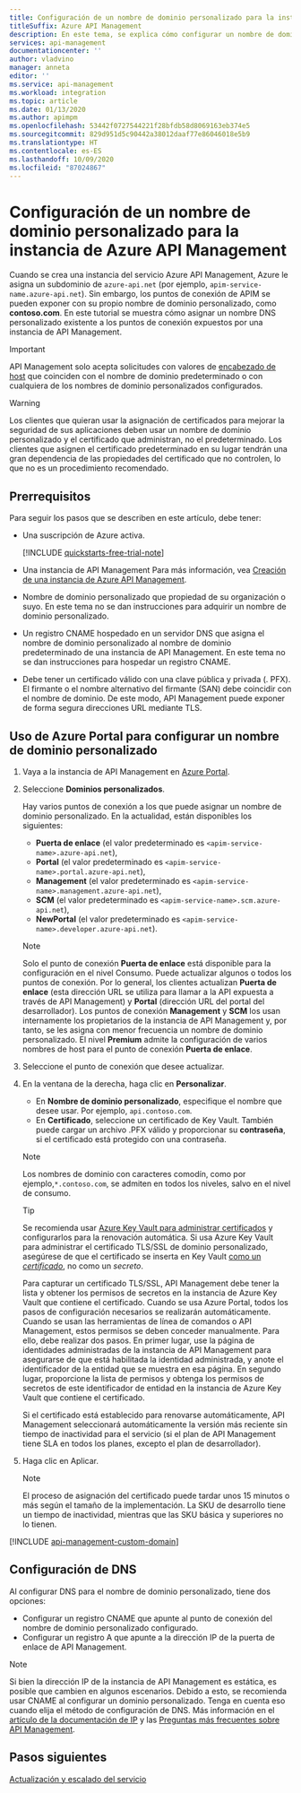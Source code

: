 ```yaml
---
title: Configuración de un nombre de dominio personalizado para la instancia de Azure API Management
titleSuffix: Azure API Management
description: En este tema, se explica cómo configurar un nombre de dominio personalizado para la instancia de Azure API Management.
services: api-management
documentationcenter: ''
author: vladvino
manager: anneta
editor: ''
ms.service: api-management
ms.workload: integration
ms.topic: article
ms.date: 01/13/2020
ms.author: apimpm
ms.openlocfilehash: 53442f0727544221f28bfdb58d8069163eb374e5
ms.sourcegitcommit: 829d951d5c90442a38012daaf77e86046018e5b9
ms.translationtype: HT
ms.contentlocale: es-ES
ms.lasthandoff: 10/09/2020
ms.locfileid: "87024867"
---
```

# <a name="configure-a-custom-domain-name-for-your-azure-api-management-instance"></a>Configuración de un nombre de dominio personalizado para la instancia de Azure API Management

Cuando se crea una instancia del servicio Azure API Management, Azure le asigna un subdominio de `azure-api.net` (por ejemplo, `apim-service-name.azure-api.net`). Sin embargo, los puntos de conexión de APIM se pueden exponer con su propio nombre de dominio personalizado, como **contoso.com**. En este tutorial se muestra cómo asignar un nombre DNS personalizado existente a los puntos de conexión expuestos por una instancia de API Management.

> [!IMPORTANT]
> API Management solo acepta solicitudes con valores de [encabezado de host](https://tools.ietf.org/html/rfc2616#section-14.23) que coinciden con el nombre de dominio predeterminado o con cualquiera de los nombres de dominio personalizados configurados.

> [!WARNING]
> Los clientes que quieran usar la asignación de certificados para mejorar la seguridad de sus aplicaciones deben usar un nombre de dominio personalizado y el certificado que administran, no el predeterminado. Los clientes que asignen el certificado predeterminado en su lugar tendrán una gran dependencia de las propiedades del certificado que no controlen, lo que no es un procedimiento recomendado.

## <a name="prerequisites"></a>Prerrequisitos

Para seguir los pasos que se describen en este artículo, debe tener:

-   Una suscripción de Azure activa.

    [!INCLUDE [quickstarts-free-trial-note](../../includes/quickstarts-free-trial-note.md)]

-   Una instancia de API Management Para más información, vea [Creación de una instancia de Azure API Management](get-started-create-service-instance.md).
-   Nombre de dominio personalizado que propiedad de su organización o suyo. En este tema no se dan instrucciones para adquirir un nombre de dominio personalizado.
-   Un registro CNAME hospedado en un servidor DNS que asigna el nombre de dominio personalizado al nombre de dominio predeterminado de una instancia de API Management. En este tema no se dan instrucciones para hospedar un registro CNAME.
-   Debe tener un certificado válido con una clave pública y privada (. PFX). El firmante o el nombre alternativo del firmante (SAN) debe coincidir con el nombre de dominio. De este modo, API Management puede exponer de forma segura direcciones URL mediante TLS.

## <a name="use-the-azure-portal-to-set-a-custom-domain-name"></a>Uso de Azure Portal para configurar un nombre de dominio personalizado

1. Vaya a la instancia de API Management en [Azure Portal](https://portal.azure.com/).
1. Seleccione **Dominios personalizados**.

    Hay varios puntos de conexión a los que puede asignar un nombre de dominio personalizado. En la actualidad, están disponibles los siguientes:

    - **Puerta de enlace** (el valor predeterminado es `<apim-service-name>.azure-api.net`),
    - **Portal** (el valor predeterminado es `<apim-service-name>.portal.azure-api.net`),
    - **Management** (el valor predeterminado es `<apim-service-name>.management.azure-api.net`),
    - **SCM** (el valor predeterminado es `<apim-service-name>.scm.azure-api.net`),
    - **NewPortal** (el valor predeterminado es `<apim-service-name>.developer.azure-api.net`).

    > [!NOTE]
    > Solo el punto de conexión **Puerta de enlace** está disponible para la configuración en el nivel Consumo.
    > Puede actualizar algunos o todos los puntos de conexión. Por lo general, los clientes actualizan **Puerta de enlace** (esta dirección URL se utiliza para llamar a la API expuesta a través de API Management) y **Portal** (dirección URL del portal del desarrollador).
    > Los puntos de conexión **Management** y **SCM** los usan internamente los propietarios de la instancia de API Management y, por tanto, se les asigna con menor frecuencia un nombre de dominio personalizado.
    > El nivel **Premium** admite la configuración de varios nombres de host para el punto de conexión **Puerta de enlace**.

1. Seleccione el punto de conexión que desee actualizar.
1. En la ventana de la derecha, haga clic en **Personalizar**.

    - En **Nombre de dominio personalizado**, especifique el nombre que desee usar. Por ejemplo, `api.contoso.com`.
    - En **Certificado**, seleccione un certificado de Key Vault. También puede cargar un archivo .PFX válido y proporcionar su **contraseña**, si el certificado está protegido con una contraseña.

    > [!NOTE]
    > Los nombres de dominio con caracteres comodín, como por ejemplo,`*.contoso.com`, se admiten en todos los niveles, salvo en el nivel de consumo.

    > [!TIP]
    > Se recomienda usar [Azure Key Vault para administrar certificados](../key-vault/certificates/about-certificates.md) y configurarlos para la renovación automática.
    > Si usa Azure Key Vault para administrar el certificado TLS/SSL de dominio personalizado, asegúrese de que el certificado se inserta en Key Vault [como un _certificado_](/rest/api/keyvault/createcertificate/createcertificate), no como un _secreto_.
    >
    > Para capturar un certificado TLS/SSL, API Management debe tener la lista y obtener los permisos de secretos en la instancia de Azure Key Vault que contiene el certificado. Cuando se usa Azure Portal, todos los pasos de configuración necesarios se realizarán automáticamente. Cuando se usan las herramientas de línea de comandos o API Management, estos permisos se deben conceder manualmente. Para ello, debe realizar dos pasos. En primer lugar, use la página de identidades administradas de la instancia de API Management para asegurarse de que está habilitada la identidad administrada, y anote el identificador de la entidad que se muestra en esa página. En segundo lugar, proporcione la lista de permisos y obtenga los permisos de secretos de este identificador de entidad en la instancia de Azure Key Vault que contiene el certificado.
    >
    > Si el certificado está establecido para renovarse automáticamente, API Management seleccionará automáticamente la versión más reciente sin tiempo de inactividad para el servicio (si el plan de API Management tiene SLA en todos los planes, excepto el plan de desarrollador).

1. Haga clic en Aplicar.

    > [!NOTE]
    > El proceso de asignación del certificado puede tardar unos 15 minutos o más según el tamaño de la implementación. La SKU de desarrollo tiene un tiempo de inactividad, mientras que las SKU básica y superiores no lo tienen.

[!INCLUDE [api-management-custom-domain](../../includes/api-management-custom-domain.md)]

## <a name="dns-configuration"></a>Configuración de DNS

Al configurar DNS para el nombre de dominio personalizado, tiene dos opciones:

-   Configurar un registro CNAME que apunte al punto de conexión del nombre de dominio personalizado configurado.
-   Configurar un registro A que apunte a la dirección IP de la puerta de enlace de API Management.

> [!NOTE]
> Si bien la dirección IP de la instancia de API Management es estática, es posible que cambien en algunos escenarios. Debido a esto, se recomienda usar CNAME al configurar un dominio personalizado. Tenga en cuenta eso cuando elija el método de configuración de DNS. Más información en el [artículo de la documentación de IP](api-management-howto-ip-addresses.md#changes-to-the-ip-addresses) y las [Preguntas más frecuentes sobre API Management](api-management-faq.md#how-can-i-secure-the-connection-between-the-api-management-gateway-and-my-back-end-services).

## <a name="next-steps"></a>Pasos siguientes

[Actualización y escalado del servicio](upgrade-and-scale.md)
